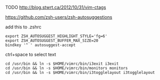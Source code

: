 TODO http://blog.stwrt.ca/2012/10/31/vim-ctags

https://github.com/zsh-users/zsh-autosuggestions

add this to .zshrc

```
export ZSH_AUTOSUGGEST_HIGHLIGHT_STYLE='fg=6'
export ZSH_AUTOSUGGEST_BUFFER_MAX_SIZE=20
bindkey '^ ' autosuggest-accept
```

ctrl+space to select text

```
cd /usr/bin && ln -s $HOME/vimrc/bin/i3exit i3exit
cd /usr/bin && ln -s $HOME/vimrc/bin/monitors monitors
cd /usr/bin && ln -s $HOME/vimrc/bin/i3togglelayout i3togglelayout
```
